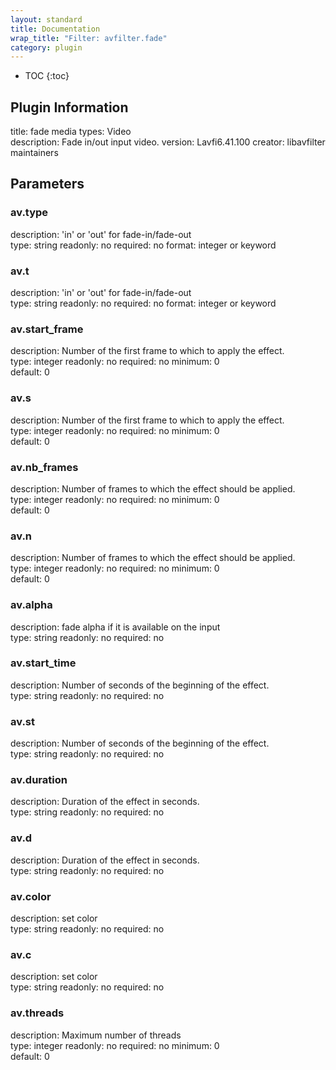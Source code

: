 ```yaml
---
layout: standard
title: Documentation
wrap_title: "Filter: avfilter.fade"
category: plugin
---
```

* TOC
{:toc}

## Plugin Information

title: fade
media types:
Video  
description: Fade in/out input video.
version: Lavfi6.41.100
creator: libavfilter maintainers

## Parameters

### av.type

description:
&#39;in&#39; or &#39;out&#39; for fade-in/fade-out  
type: string
readonly: no
required: no
format: integer or keyword  

### av.t

description:
&#39;in&#39; or &#39;out&#39; for fade-in/fade-out  
type: string
readonly: no
required: no
format: integer or keyword  

### av.start_frame

description:
Number of the first frame to which to apply the effect.  
type: integer
readonly: no
required: no
minimum: 0  
default: 0  

### av.s

description:
Number of the first frame to which to apply the effect.  
type: integer
readonly: no
required: no
minimum: 0  
default: 0  

### av.nb_frames

description:
Number of frames to which the effect should be applied.  
type: integer
readonly: no
required: no
minimum: 0  
default: 0  

### av.n

description:
Number of frames to which the effect should be applied.  
type: integer
readonly: no
required: no
minimum: 0  
default: 0  

### av.alpha

description:
fade alpha if it is available on the input  
type: string
readonly: no
required: no

### av.start_time

description:
Number of seconds of the beginning of the effect.  
type: string
readonly: no
required: no

### av.st

description:
Number of seconds of the beginning of the effect.  
type: string
readonly: no
required: no

### av.duration

description:
Duration of the effect in seconds.  
type: string
readonly: no
required: no

### av.d

description:
Duration of the effect in seconds.  
type: string
readonly: no
required: no

### av.color

description:
set color  
type: string
readonly: no
required: no

### av.c

description:
set color  
type: string
readonly: no
required: no

### av.threads

description:
Maximum number of threads  
type: integer
readonly: no
required: no
minimum: 0  
default: 0  

